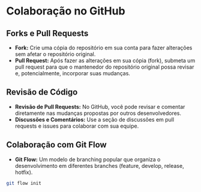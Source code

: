 # Colaboração no GitHub

## Forks e Pull Requests

- **Fork:** Crie uma cópia do repositório em sua conta para fazer alterações sem afetar o repositório original.
- **Pull Request:** Após fazer as alterações em sua cópia (fork), submeta um pull request para que o mantenedor do repositório original possa revisar e, potencialmente, incorporar suas mudanças.

## Revisão de Código

- **Revisão de Pull Requests:** No GitHub, você pode revisar e comentar diretamente nas mudanças propostas por outros desenvolvedores.
- **Discussões e Comentários:** Use a seção de discussões em pull requests e issues para colaborar com sua equipe.

## Colaboração com Git Flow

- **Git Flow:** Um modelo de branching popular que organiza o desenvolvimento em diferentes branches (feature, develop, release, hotfix).

```bash
git flow init
